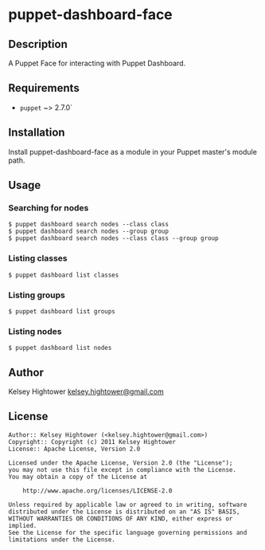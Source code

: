 puppet-dashboard-face
=====================

Description
-----------

A Puppet Face for interacting with Puppet Dashboard.

Requirements
------------

* `puppet` ~> 2.7.0`

Installation
------------

Install puppet-dashboard-face as a module in your Puppet master's module path.

Usage
-----

### Searching for nodes ###

    $ puppet dashboard search nodes --class class
    $ puppet dashboard search nodes --group group
    $ puppet dashboard search nodes --class class --group group

### Listing classes ###

    $ puppet dashboard list classes
    
### Listing groups ###

    $ puppet dashboard list groups
    
### Listing nodes ###

    $ puppet dashboard list nodes

Author
------

Kelsey Hightower <kelsey.hightower@gmail.com>


License
-------

    Author:: Kelsey Hightower (<kelsey.hightower@gmail.com>)
    Copyright:: Copyright (c) 2011 Kelsey Hightower
    License:: Apache License, Version 2.0

    Licensed under the Apache License, Version 2.0 (the "License");
    you may not use this file except in compliance with the License.
    You may obtain a copy of the License at

        http://www.apache.org/licenses/LICENSE-2.0

    Unless required by applicable law or agreed to in writing, software
    distributed under the License is distributed on an "AS IS" BASIS,
    WITHOUT WARRANTIES OR CONDITIONS OF ANY KIND, either express or implied.
    See the License for the specific language governing permissions and
    limitations under the License.
